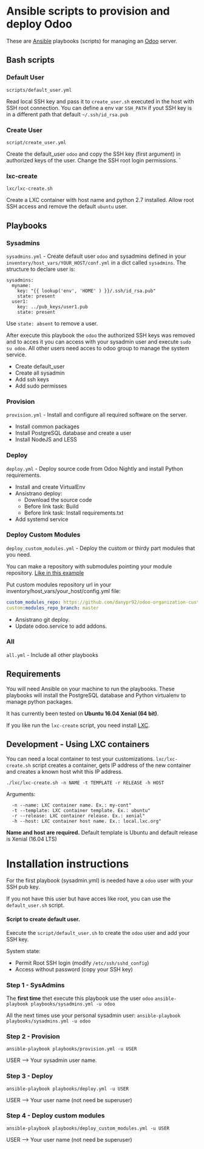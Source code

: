# Ansible scripts to provision and deploy Odoo

These are [Ansible](http://docs.ansible.com/ansible/) playbooks (scripts) for managing an [Odoo](https://github.com/odoo/odoo) server.

## Bash scripts

### Default User
`scripts/default_user.yml`

Read local SSH key and pass it to `create_user.sh` executed in the host with SSH root connection.
You can define a env var `SSH_PATH` if yout SSH key is in a different path that default `~/.ssh/id_rsa.pub`

### Create User
`script/create_user.yml`

Create the default_user `odoo` and copy the SSH key (first argument) in authorized keys of the user.
Change the SSH root login permissions.
`

### lxc-create
`lxc/lxc-create.sh`

Create a LXC container with host name and python 2.7 installed.
Allow root SSH access and remove the default `ubuntu` user.

## Playbooks

### Sysadmins
`sysadmins.yml` - Create default user `odoo` and sysadmins defined in your `inventory/host_vars/YOUR_HOST/conf.yml` in a dict called `sysadmins`.
The structure to declare user is:

```ỲAML
sysadmins:
  myname:
    key: "{{ lookup('env', 'HOME' ) }}/.ssh/id_rsa.pub"
    state: present
  user1:
    key: ../pub_keys/user1.pub
    state: present
```

Use `state: absent` to remove a user.

After execute this playbook the `odoo` the authorized SSH keys was removed and to acces it you can access with your sysadmin user and execute `sudo su odoo`.
All other users need acces to odoo group to manage the system service.

- Create default_user
- Create all sysadmin
- Add ssh keys
- Add sudo permisses

### Provision
`provision.yml` - Install and configure all required software on the server.

- Install common packages
- Install PostgreSQL database and create a user
- Install NodeJS and LESS

### Deploy
`deploy.yml` - Deploy source code from Odoo Nightly and install Python requirements.

- Install and create VirtualEnv
- Ansistrano deploy:
  - Download the source code
  - Before link task: Build
  - Before link task: Install requirements.txt
- Add systemd service

### Deploy Custom Modules
`deploy_custom_modules.yml` - Deploy the custom or thirdy part modules that you need.

You can make a repository with submodules pointing your module repository. [Like in this example](https://github.com/danypr92/odoo-organization-custom-modules)

Put custom modules repository url in your inventory/host_vars/your_host/config.yml file:

```YAML
custom_modules_repo: https://github.com/danypr92/odoo-organization-custom-modules.git
custom:modules_repo_branch: master
```

- Ansistrano git deploy.
- Update odoo.service to add addons.

### All
`all.yml` - Include all other playbooks

## Requirements

You will need Ansible on your machine to run the playbooks.
These playbooks will install the PostgreSQL database and Python virtualenv to manage python packages. 

It has currently been tested on **Ubuntu 16.04 Xenial (64 bit)**.

If you like run the `lxc-create` script, you need install [LXC](https://linuxcontainers.org/).

## Development - Using LXC containers

You can need a local container to test your customizations.
`lxc/lxc-create.sh` script creates a container, gets IP address of the new container and creates a known host whit this IP address.

`./lxc/lxc-create.sh -n NAME -t TEMPLATE -r RELEASE -h HOST`

Arguments:

```
  -n --name: LXC container name. Ex.: my-cont"
  -t --template: LXC container template. Ex.: ubuntu"
  -r --release: LXC container release. Ex.: xenial"
  -h --host: LXC container host name. Ex.: local.lxc.org"
```

**Name and host are required.** Default template is Ubuntu and default release is Xenial (16.04 LTS)

# Installation instructions

For the first playbook (sysadmin.yml) is needed have a `odoo` user with your SSH pub key.

If you not have this user but have acces like root, you can use the `default_user.sh` script. 

#### Script to create default user.

Execute the `script/default_user.sh` to create the `odoo` user and add your SSH key.

System state:
- Permit Root SSH login (modify `/etc/ssh/sshd_config`)
- Access without password (copy your SSH key)

### Step 1 - SysAdmins

The **first time** thet execute this playbook use the user `odoo`
`ansible-playbook playbooks/sysadmins.yml -u odoo`

All the next times use your personal sysadmin user:
`ansible-playbook playbooks/sysadmins.yml -u odoo`

### Step 2 - Provision

`ansible-playbook playbooks/provision.yml -u USER`

USER --> Your sysadmin user name.

### Step 3 - Deploy

`ansible-playbook playbooks/deploy.yml -u USER`

USER --> Your user name (not need be superuser)

### Step 4 - Deploy custom modules

`ansible-playbook playbooks/deploy_custom_modules.yml -u USER`

USER --> Your user name (not need be superuser)


